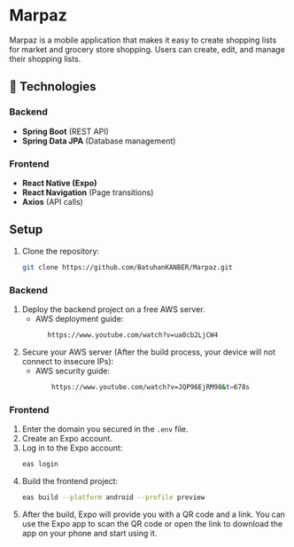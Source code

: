 # Marpaz

Marpaz is a mobile application that makes it easy to create shopping lists for market and grocery store shopping. Users can create, edit, and manage their shopping lists.

## 🚀 Technologies

### Backend
- **Spring Boot** (REST API)
- **Spring Data JPA** (Database management)

### Frontend
- **React Native (Expo)**
- **React Navigation** (Page transitions)
- **Axios** (API calls)

## Setup

1. Clone the repository:

    ```bash
    git clone https://github.com/BatuhanKANBER/Marpaz.git
    ```

### Backend
1. Deploy the backend project on a free AWS server.
   - AWS deployment guide:
     ```bash
        https://www.youtube.com/watch?v=ua0cb2LjCW4
     ```
2. Secure your AWS server (After the build process, your device will not connect to insecure IPs):
   - AWS security guide:
     ```bash
         https://www.youtube.com/watch?v=JQP96EjRM98&t=678s
     ```

### Frontend
1. Enter the domain you secured in the `.env` file.
2. Create an Expo account.
3. Log in to the Expo account:
    ```bash
    eas login
    ```
4. Build the frontend project:
    ```bash
    eas build --platform android --profile preview
    ```
5. After the build, Expo will provide you with a QR code and a link. You can use the Expo app to scan the QR code or open the link to download the app on your phone and start using it.
